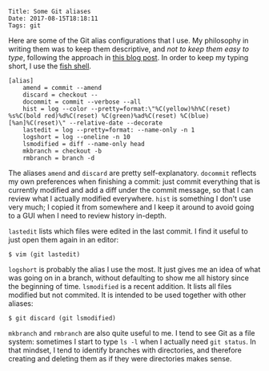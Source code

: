     Title: Some Git aliases
    Date: 2017-08-15T18:18:11
    Tags: git

Here are some of the Git alias configurations that I use. My philosophy in
writing them was to keep them descriptive, and *not to keep them easy to type*,
following the approach in [this blog
post](http://blog.wittchen.biz.pl/my-approach-to-git-aliases/). In order to keep
my typing short, I use the [fish shell](http://fishshell.com).

<!-- more -->

```
[alias]
	amend = commit --amend
	discard = checkout --
	docommit = commit --verbose --all
	hist = log --color --pretty=format:\"%C(yellow)%h%C(reset) %s%C(bold red)%d%C(reset) %C(green)%ad%C(reset) %C(blue)[%an]%C(reset)\" --relative-date --decorate
	lastedit = log --pretty=format: --name-only -n 1
	logshort = log --oneline -n 10
    lsmodified = diff --name-only head
	mkbranch = checkout -b
	rmbranch = branch -d
```

The aliases `amend` and `discard` are pretty self-explanatory. `docommit`
reflects my own preferences when finishing a commit: just commit everything that
is currently modified and add a diff under the commit message, so that I can
review what I actually modified everywhere. `hist` is something I don't use very
much; I copied it from somewhere and I keep it around to avoid going to a GUI
when I need to review history in-depth.

`lastedit` lists which files were edited in the last commit. I find it useful to
just open them again in an editor:

```
$ vim (git lastedit)
```

`logshort` is probably the alias I use the most. It just gives me an idea of
what was going on in a branch, without defaulting to show me all history since
the beginning of time. `lsmodified` is a recent addition. It lists all files
modified but not commited. It is intended to be used together with other
aliases:

```
$ git discard (git lsmodified)
```

`mkbranch` and `rmbranch` are also quite useful to me. I tend to see Git as a
file system: sometimes I start to type `ls -l` when I actually need `git
status`. In that mindset, I tend to identify branches with directories, and
therefore creating and deleting them as if they were directories makes sense.
